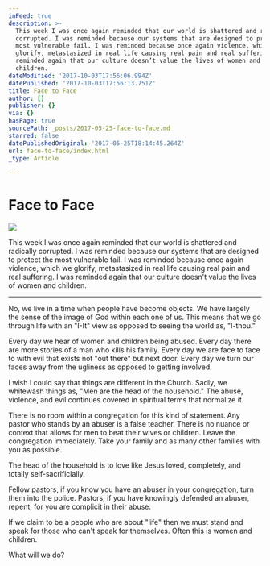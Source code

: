 ```yaml
---
inFeed: true
description: >-
  This week I was once again reminded that our world is shattered and radically
  corrupted. I was reminded because our systems that are designed to protect the
  most vulnerable fail. I was reminded because once again violence, which we
  glorify, metastasized in real life causing real pain and real suffering. I was
  reminded again that our culture doesn’t value the lives of women and
  children. 
dateModified: '2017-10-03T17:56:06.994Z'
datePublished: '2017-10-03T17:56:13.751Z'
title: Face to Face
author: []
publisher: {}
via: {}
hasPage: true
sourcePath: _posts/2017-05-25-face-to-face.md
starred: false
datePublishedOriginal: '2017-05-25T18:14:45.264Z'
url: face-to-face/index.html
_type: Article

---
```

# Face to Face
![](https://the-grid-user-content.s3-us-west-2.amazonaws.com/9ba97086-ed0a-4f3d-98bf-272409b9eb3f.jpg)

This week I was once again reminded that our world is shattered and radically corrupted. I was reminded because our systems that are designed to protect the most vulnerable fail. I was reminded because once again violence, which we glorify, metastasized in real life causing real pain and real suffering. I was reminded again that our culture doesn't value the lives of women and children. 

---

No, we live in a time when people have become objects. We have largely the sense of the image of God within each one of us. This means that we go through life with an "I-It" view as opposed to seeing the world as, "I-thou." 

Every day we hear of women and children being abused. Every day there are more stories of a man who kills his family. Every day we are face to face to with evil that exists not "out there" but next door. Every day we turn our faces away from the ugliness as opposed to getting involved. 

I wish I could say that things are different in the Church. Sadly, we whitewash things as, "Men are the head of the household." The abuse, violence, and evil continues covered in spiritual terms that normalize it. 

There is no room within a congregation for this kind of statement. Any pastor who stands by an abuser is a false teacher. There is no nuance or context that allows for men to beat their wives or children. Leave the congregation immediately. Take your family and as many other families with you as possible.

The head of the household is to love like Jesus loved, completely, and totally self-sacrificially. 

Fellow pastors, if you know you have an abuser in your congregation, turn them into the police. Pastors, if you have knowingly defended an abuser, repent, for you are complicit in their abuse. 

If we claim to be a people who are about "life" then we must stand and speak for those who can't speak for themselves. Often this is women and children.

What will we do?